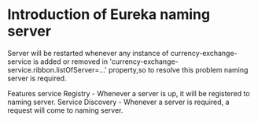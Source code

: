 # Introduction of Eureka naming server

Server will be restarted whenever any instance of currency-exchange-service is added or removed in 'currency-exchange-service.ribbon.listOfServer=...' property,so to resolve this problem naming server is required.

Features
	service Registry  - Whenever a server is up, it will be registered to naming server.
	Service Discovery - Whenever a server is required, a request will come to naming server.
  
  
  
  
  

